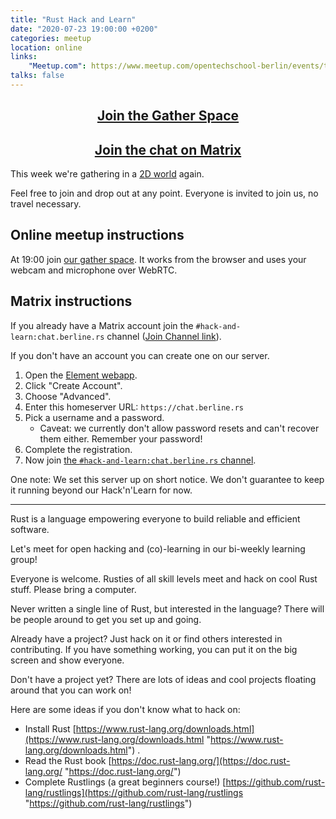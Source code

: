 ```yaml
---
title: "Rust Hack and Learn"
date: "2020-07-23 19:00:00 +0200"
categories: meetup
location: online
links:
    "Meetup.com": https://www.meetup.com/opentechschool-berlin/events/txcprrybckbfc/
talks: false
---
```


<center>
    <h2><a href="https://gather.town/oBoQi0hF69LNir2n/rust-hack-and-learn">Join the Gather Space</a></h2>
    <h2><a href="https://matrix.to/#/!xycQxSjSAvEezkyztA:chat.berline.rs">Join the chat on Matrix</a></h2>
</center>

This week we're gathering in a [2D world](https://gather.town/) again.

Feel free to join and drop out at any point.
Everyone is invited to join us, no travel necessary.

## Online meetup instructions

At 19:00 join [our gather space](https://gather.town/oBoQi0hF69LNir2n/rust-hack-and-learn).
It works from the browser and uses your webcam and microphone over WebRTC.

## Matrix instructions

If you already have a Matrix account join the `#hack-and-learn:chat.berline.rs` channel ([Join Channel link](https://matrix.to/#/!xycQxSjSAvEezkyztA:chat.berline.rs)).

If you don't have an account you can create one on our server.

1. Open the [Element webapp][element].
2. Click "Create Account".
3. Choose "Advanced".
4. Enter this homeserver URL: `https://chat.berline.rs`
5. Pick a username and a password.
    * Caveat: we currently don't allow password resets and can't recover them either. Remember your password!
6. Complete the registration.
7. Now join [the `#hack-and-learn:chat.berline.rs` channel](https://matrix.to/#/!xycQxSjSAvEezkyztA:chat.berline.rs).

One note: We set this server up on short notice.
We don't guarantee to keep it running beyond our Hack'n'Learn for now.

[Matrix]: https://matrix.org/
[element]: https://app.element.io/#/welcome
[matrix-clients]: https://matrix.org/clients

---

Rust is a language empowering everyone to build reliable and efficient software.

Let's meet for open hacking and (co)-learning in our bi-weekly learning group!

Everyone is welcome. Rusties of all skill levels meet and hack on cool Rust stuff. Please bring a computer.

Never written a single line of Rust, but interested in the language? There will be people around to get you set up and going.

Already have a project? Just hack on it or find others interested in contributing. If you have something working, you can put it on the big screen and show everyone.

Don't have a project yet? There are lots of ideas and cool projects floating around that you can work on!

Here are some ideas if you don't know what to hack on:

- Install Rust [https://www.rust-lang.org/downloads.html](https://www.rust-lang.org/downloads.html "https://www.rust-lang.org/downloads.html") .
- Read the Rust book [https://doc.rust-lang.org/](https://doc.rust-lang.org/ "https://doc.rust-lang.org/")
- Complete Rustlings (a great beginners course!) [https://github.com/rust-lang/rustlings](https://github.com/rust-lang/rustlings "https://github.com/rust-lang/rustlings")
